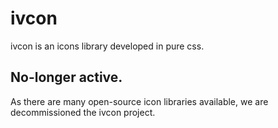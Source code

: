 # ivcon
ivcon is an icons library developed in pure css.


## No-longer active.
As there are many open-source icon libraries available, we are decommissioned the ivcon project.
